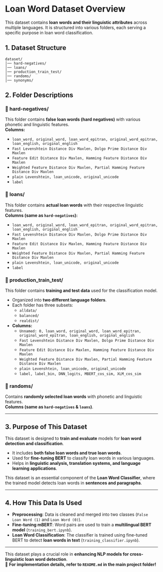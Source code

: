 # **Loan Word Dataset Overview**

This dataset contains **loan words and their linguistic attributes** across multiple languages. It is structured into various folders, each serving a specific purpose in loan word classification.

## **1. Dataset Structure**

```
dataset/ 
│── hard-negatives/ 
│── loans/ 
│── production_train_test/ 
│── randoms/ 
│── synonyms/ 
```

## **2. Folder Descriptions**

### **📌 hard-negatives/**
This folder contains **false loan words (hard negatives)** with various phonetic and linguistic features.  
**Columns:**
- `loan_word, original_word, loan_word_epitran, original_word_epitran, loan_english, original_english`
- `Fast Levenshtein Distance Div Maxlen, Dolgo Prime Distance Div Maxlen`
- `Feature Edit Distance Div Maxlen, Hamming Feature Distance Div Maxlen`
- `Weighted Feature Distance Div Maxlen, Partial Hamming Feature Distance Div Maxlen`
- `plain Levenshtein, loan_unicode, original_unicode`
- `label`

### **📌 loans/**
This folder contains **actual loan words** with their respective linguistic features.  
**Columns (same as `hard-negatives`):**
- `loan_word, original_word, loan_word_epitran, original_word_epitran, loan_english, original_english`
- `Fast Levenshtein Distance Div Maxlen, Dolgo Prime Distance Div Maxlen`
- `Feature Edit Distance Div Maxlen, Hamming Feature Distance Div Maxlen`
- `Weighted Feature Distance Div Maxlen, Partial Hamming Feature Distance Div Maxlen`
- `plain Levenshtein, loan_unicode, original_unicode`
- `label`

### **📌 production_train_test/**
This folder contains **training and test data** used for the classification model.
- Organized into **two different language folders**.
- Each folder has three subsets:
  - `alldata/`
  - `balanced/`
  - `realdist/`
- **Columns:**
  - `Unnamed: 0, loan_word, original_word, loan_word_epitran, original_word_epitran, loan_english, original_english`
  - `Fast Levenshtein Distance Div Maxlen, Dolgo Prime Distance Div Maxlen`
  - `Feature Edit Distance Div Maxlen, Hamming Feature Distance Div Maxlen`
  - `Weighted Feature Distance Div Maxlen, Partial Hamming Feature Distance Div Maxlen`
  - `plain Levenshtein, loan_unicode, original_unicode`
  - `label, label_bin, DNN_logits, MBERT_cos_sim, XLM_cos_sim`

### **📌 randoms/**
Contains **randomly selected loan words** with phonetic and linguistic features.  
**Columns (same as `hard-negatives` & `loans`)**.


---

## **3. Purpose of This Dataset**
This dataset is designed to **train and evaluate** models for **loan word detection and classification**.  
- It includes **both false loan words and true loan words**.  
- Used for **fine-tuning BERT** to classify loan words in various languages.  
- Helps in **linguistic analysis, translation systems, and language learning applications**.

This dataset is an essential component of the **Loan Word Classifier**, where the trained model detects loan words in **sentences and paragraphs**.

---

## **4. How This Data Is Used**
- **Preprocessing**: Data is cleaned and merged into two classes (`False Loan Word (1)` and `Loan Word (0)`).  
- **Fine-tuning mBERT**: Word pairs are used to train a **multilingual BERT model** (`training_bert.ipynb`).  
- **Loan Word Classification**: The classifier is trained using fine-tuned BERT to detect **loan words in text** (`training_classifier.ipynb`).  

---

This dataset plays a crucial role in **enhancing NLP models for cross-linguistic loan word detection**.  
🚀 **For implementation details, refer to `README.md` in the main project folder!**  

